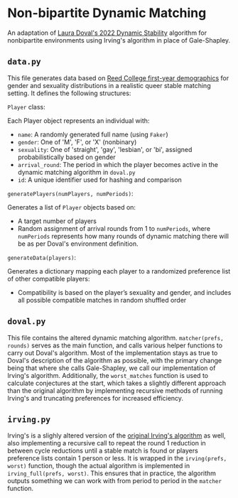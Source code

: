 # Non-bipartite Dynamic Matching
An adaptation of [Laura Doval's 2022 Dynamic Stability](https://doi.org/10.3982/TE4187) algorithm for nonbipartite environments using Irving's algorithm in place of Gale-Shapley.

## `data.py`

This file generates data based on [Reed College first-year demographics](https://www.reed.edu/ir/firstyearstuethnic.html) for gender and sexuality distributions in a realistic queer stable matching setting. It defines the following structures:

`Player` class: 

Each Player object represents an individual with:

- `name`: A randomly generated full name (using `Faker`)
- `gender`: One of 'M', 'F', or 'X' (nonbinary)
- `sexuality`: One of 'straight', 'gay', 'lesbian', or 'bi', assigned probabilistically based on gender
- `arrival_round`: The period in which the player becomes active in the dynamic matching algorithm in `doval.py`
- `id`: A unique identifier used for hashing and comparison

`generatePlayers(numPlayers, numPeriods)`:

Generates a list of `Player` objects based on:

- A target number of players
- Random assignment of arrival rounds from 1 to `numPeriods`, where `numPeriods` represents how many rounds of dynamic matching there will be as per Doval's environment definition.

`generateData(players)`:

Generates a dictionary mapping each player to a randomized preference list of other compatible players:

- Compatibility is based on the player’s sexuality and gender, and includes all possible compatible matches in random shuffled order

## `doval.py`

This file contains the altered dynamic matching algorithm. `matcher(prefs, rounds)` serves as the main function, and calls various helper functions to carry out Doval's algorithm. Most of the implementation stays as true to Doval's description of the algorithm as possible, with the primary change being that where she calls Gale-Shapley, we call our implementation of Irving's algorithm. Additionally, the `worst_matches` function is used to calculate conjectures at the start, which takes a slightly different approach than the original algorithm by implementing recursive methods of running Irving's and truncating preferences for increased efficiency.

## `irving.py`
Irving's is a slighly altered version of the [original Irving's algorithm](https://uvacs2102.github.io/docs/roomates.pdf) as well, also implementing a recursive call to repeat the round 1 reduction in between cycle reductions until a stable match is found or players preference lists contain 1 person or less. It is wrapped in the `irving(prefs, worst)` function, though the actual algorithm is implemented in `irving_full(prefs, worst)`. This ensures that in practice, the algorithm outputs something we can work with from period to period in the `matcher` function. 


